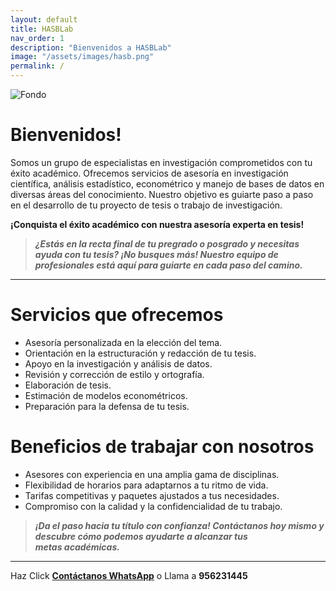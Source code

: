 ```yaml
---
layout: default
title: HASBLab
nav_order: 1
description: "Bienvenidos a HASBLab"
image: "/assets/images/hasb.png"
permalink: /
---
```

![Fondo](/assets/images/fondo.png)

# **Bienvenidos!**

Somos un grupo de especialistas en investigación comprometidos con tu éxito académico. Ofrecemos servicios de asesoría en investigación científica, análisis estadístico, econométrico y manejo de bases de datos en diversas áreas del conocimiento. Nuestro objetivo es guiarte paso a paso en el desarrollo de tu proyecto de tesis o trabajo de investigación.

**¡Conquista el éxito académico con nuestra asesoría experta en tesis!**

> _**¿Estás en la recta final de tu pregrado o posgrado y necesitas ayuda con tu tesis? ¡No busques más! Nuestro equipo de profesionales está aquí para guiarte en cada paso del camino.**_

---

# **Servicios que ofrecemos**

- Asesoría personalizada en la elección del tema.
- Orientación en la estructuración y redacción de tu tesis.
- Apoyo en la investigación y análisis de datos.
- Revisión y corrección de estilo y ortografía.
- Elaboración de tesis.
- Estimación de modelos econométricos.
- Preparación para la defensa de tu tesis.

# **Beneficios de trabajar con nosotros**

- Asesores con experiencia en una amplia gama de disciplinas.
- Flexibilidad de horarios para adaptarnos a tu ritmo de vida.
- Tarifas competitivas y paquetes ajustados a tus necesidades.
- Compromiso con la calidad y la confidencialidad de tu trabajo.

> _**¡Da el paso hacia tu título con confianza! Contáctanos hoy mismo y descubre cómo podemos ayudarte a alcanzar tus metas académicas.**_

---

 Haz Click [**Contáctanos WhatsApp**](https://wa.me/message/CGKEXJDOX4NMB1 "Click aquí") o Llama a **956231445**
